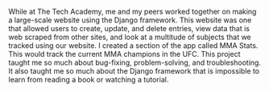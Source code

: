 While at The Tech Academy, me and my peers worked together on making a large-scale website using the Django framework. This website was one that allowed users to create, update, and delete entries, view data that is web scraped from other sites, and look at a multitude of subjects that we tracked using our website. I created a section of the app called MMA Stats. This would track the current MMA champions in the UFC. This project taught me so much about bug-fixing, problem-solving, and troubleshooting. It also taught me so much about the Django framework that is impossible to learn from reading a book or watching a tutorial.
